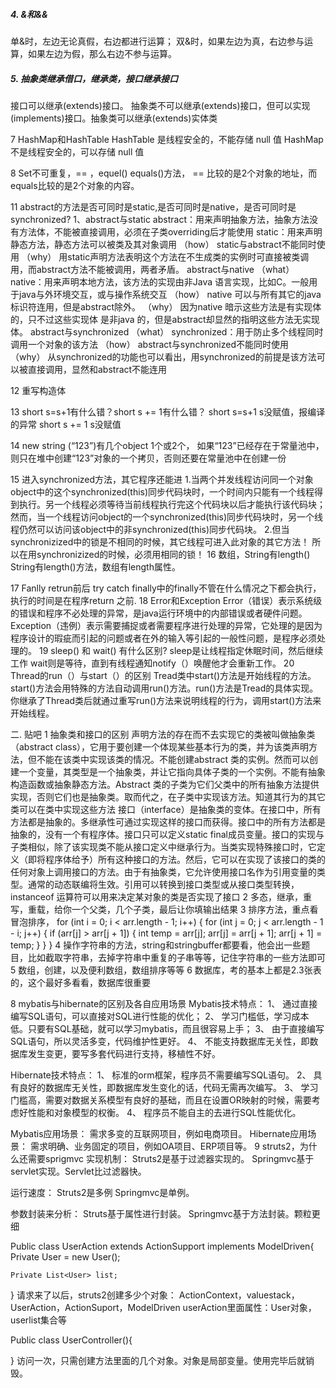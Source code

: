 

##### 4. &和&&
   单&时，左边无论真假，右边都进行运算；
双&时，如果左边为真，右边参与运算，如果左边为假，那么右边不参与运算。

##### 5. 抽象类继承借口，继承类，接口继承接口
接口可以继承(extends)接口。
抽象类不可以继承(extends)接口，但可以实现(implements)接口。抽象类可以继承(extends)实体类



7	HashMap和HashTable
HashTable 是线程安全的，不能存储 null 值
HashMap 不是线程安全的，可以存储 null 值

8	Set不可重复，== ，equel()
equals()方法，
== 比较的是2个对象的地址，而equals比较的是2个对象的内容。


11	abstract的方法是否可同时是static,是否可同时是native，是否可同时是synchronized?
1、abstract与static
     abstract：用来声明抽象方法，抽象方法没有方法体，不能被直接调用，必须在子类overriding后才能使用
     static：用来声明静态方法，静态方法可以被类及其对象调用
     （how）
     static与abstract不能同时使用
     （why）
用static声明方法表明这个方法在不生成类的实例时可直接被类调用，而abstract方法不能被调用，两者矛盾。
abstract与native
     （what）
     native：用来声明本地方法，该方法的实现由非Java 语言实现，比如C。一般用于java与外环境交互，或与操作系统交互
     （how）
      native 可以与所有其它的java 标识符连用，但是abstract除外。
      （why）
      因为native 暗示这些方法是有实现体的，只不过这些实现体
      是非java 的，但是abstract却显然的指明这些方法无实现体。
abstract与synchronized
      （what）
      synchronized：用于防止多个线程同时调用一个对象的该方法
      （how）
      abstract与synchronized不能同时使用
      （why）
       从synchronized的功能也可以看出，用synchronized的前提是该方法可以被直接调用，显然和abstract不能连用

12	重写构造体

13	short s=s+1有什么错？short s += 1有什么错？
short s=s+1			s没赋值，报编译的异常
short s += 1			s没赋值

14	new string (“123”)有几个object
1个或2个， 如果“123”已经存在于常量池中，则只在堆中创建“123”对象的一个拷贝，否则还要在常量池中在创建一份

15	进入synchronized方法，其它程序还能进
1.当两个并发线程访问同一个对象object中的这个synchronized(this)同步代码块时，一个时间内只能有一个线程得到执行。另一个线程必须等待当前线程执行完这个代码块以后才能执行该代码块；然而，当一个线程访问object的一个synchronized(this)同步代码块时，另一个线程仍然可以访问该object中的非synchronized(this)同步代码块。
2.但当synchronizized中的锁是不相同的时候，其它线程可进入此对象的其它方法！
所以在用synchronizized的时候，必须用相同的锁！
16	数组，String有length()
String有length()方法，数组有length属性。

17	Fanlly retrun前后
try catch finally中的finally不管在什么情况之下都会执行，执行的时间是在程序return 之前.
18	Error和Exception
Error（错误）表示系统级的错误和程序不必处理的异常，是java运行环境中的内部错误或者硬件问题。
Exception（违例）表示需要捕捉或者需要程序进行处理的异常，它处理的是因为程序设计的瑕疵而引起的问题或者在外的输入等引起的一般性问题，是程序必须处理的。
19	sleep() 和 wait() 有什么区别?
sleep是让线程指定休眠时间，然后继续工作
wait则是等待，直到有线程通知notify（）唤醒他才会重新工作。
20	Thread的run（）与start（）的区别
Tread类中start()方法是开始线程的方法。start()方法会用特殊的方法自动调用run()方法。run()方法是Tread的具体实现。
你继承了Thread类后就通过重写run()方法来说明线程的行为，调用start()方法来开始线程。

二.	贴吧
1	抽象类和接口的区别
声明方法的存在而不去实现它的类被叫做抽象类（abstract class），它用于要创建一个体现某些基本行为的类，并为该类声明方法，但不能在该类中实现该类的情况。不能创建abstract 类的实例。然而可以创建一个变量，其类型是一个抽象类，并让它指向具体子类的一个实例。不能有抽象构造函数或抽象静态方法。Abstract 类的子类为它们父类中的所有抽象方法提供实现，否则它们也是抽象类。取而代之，在子类中实现该方法。知道其行为的其它类可以在类中实现这些方法
接口（interface）是抽象类的变体。在接口中，所有方法都是抽象的。多继承性可通过实现这样的接口而获得。接口中的所有方法都是抽象的，没有一个有程序体。接口只可以定义static final成员变量。接口的实现与子类相似，除了该实现类不能从接口定义中继承行为。当类实现特殊接口时，它定义（即将程序体给予）所有这种接口的方法。然后，它可以在实现了该接口的类的任何对象上调用接口的方法。由于有抽象类，它允许使用接口名作为引用变量的类型。通常的动态联编将生效。引用可以转换到接口类型或从接口类型转换，instanceof 运算符可以用来决定某对象的类是否实现了接口
2	多态，继承，重写，重载，给你一个父类，几个子类，最后让你填输出结果
3	排序方法，重点看冒泡排序，
		for (int i = 0; i < arr.length - 1; i++) {
			for (int j = 0; j < arr.length - 1 - i; j++) {
				if (arr[j] > arr[j + 1]) {
					int temp = arr[j];
					arr[j] = arr[j + 1];
					arr[j + 1] = temp;
				}
			}
		}
4	操作字符串的方法，string和stringbuffer都要看，他会出一些题目，比如截取字符串，去掉字符串中重复的子串等等，记住字符串的一些方法即可
5	数组，创建，以及便利数组，数组排序等等
6	数据库，考的基本上都是2.3张表的，这个最好多看看，数据库很重要

8	mybatis与hibernate的区别及各自应用场景
Mybatis技术特点：
1、	通过直接编写SQL语句，可以直接对SQL进行性能的优化；
2、	学习门槛低，学习成本低。只要有SQL基础，就可以学习mybatis，而且很容易上手；
3、	由于直接编写SQL语句，所以灵活多变，代码维护性更好。
4、	不能支持数据库无关性，即数据库发生变更，要写多套代码进行支持，移植性不好。

Hibernate技术特点：
1、	标准的orm框架，程序员不需要编写SQL语句。
2、	具有良好的数据库无关性，即数据库发生变化的话，代码无需再次编写。
3、	学习门槛高，需要对数据关系模型有良好的基础，而且在设置OR映射的时候，需要考虑好性能和对象模型的权衡。
4、	程序员不能自主的去进行SQL性能优化。

Mybatis应用场景：
	需求多变的互联网项目，例如电商项目。
Hibernate应用场景：
		需求明确、业务固定的项目，例如OA项目、ERP项目等。
9	struts2，为什么还需要sprigmvc
实现机制：
Struts2是基于过滤器实现的。
Springmvc基于servlet实现。Servlet比过滤器快。

运行速度：
Struts2是多例
Springmvc是单例。

参数封装来分析：
Struts基于属性进行封装。
Springmvc基于方法封装。颗粒更细

Public class UserAction extends ActionSupport implements ModelDriven{
	Private User = new User();

	Private List<User> list;
}
请求来了以后，struts2创建多少个对象：
ActionContext，valuestack，UserAction，ActionSuport，ModelDriven
userAction里面属性：User对象，userlist集合等

Public class UserController(){

}
访问一次，只需创建方法里面的几个对象。对象是局部变量。使用完毕后就销毁。

